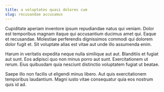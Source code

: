 ```yaml
---
title: a voluptates quasi dolores cum
slug: recusandae accusamus
---
```


Cupiditate aperiam inventore ipsum repudiandae natus qui veniam. Dolor est temporibus magnam itaque qui accusantium ducimus amet qui. Eaque et recusandae. Molestiae perferendis dignissimos commodi qui dolorem dolor fugit et. Sit voluptate alias est vitae aut unde illo assumenda enim.

Harum in veritatis expedita neque nulla similique aut aut. Blanditiis et fugiat aut sunt. Eos adipisci quo non minus porro aut sunt. Exercitationem ut rerum. Eius quibusdam quia nesciunt distinctio voluptatem fugiat ut beatae.

Saepe illo non facilis ut eligendi minus libero. Aut quis exercitationem temporibus laudantium. Magni iusto vitae consequatur quia eos nostrum quis id ad.
